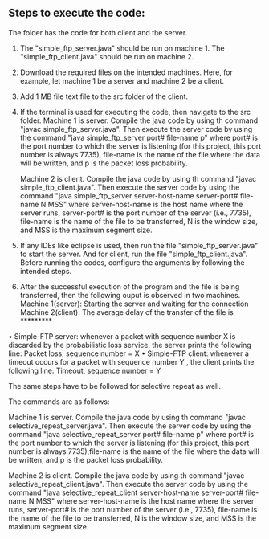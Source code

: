 ## Steps to execute the code:

The folder has the code for both client and the server. 

1. The "simple_ftp_server.java" should be run on machine 1. The "simple_ftp_client.java" should be run on machine 2.

2. Download the required files on the intended machines. Here, for example, let machine 1 be a server and machine 2 be a client.

3. Add 1 MB file text file to the src folder of the client.

4. If the terminal is used for executing the code, then navigate to the src folder. 
   Machine 1 is server. Compile the java code by using th command "javac simple_ftp_server.java". Then execute the server code by using the command "java simple_ftp_server port# file-name p"
    where port# is the port number to which the server is listening (for this project, this port number is always 7735),
    file-name is the name of the file where the data will be written, and p is the packet loss probability.
    
    Machine 2 is client. Compile the java code by using th command "javac simple_ftp_client.java". Then execute the server code by using the command "java simple_ftp_server server-host-name server-port# file-name N MSS"
    where server-host-name is the host name where the server runs, server-port# is the port number of the server
    (i.e., 7735), file-name is the name of the file to be transferred, N is the window size, and MSS is the maximum
    segment size.
    
5. If any IDEs like eclipse is used, then run the file "simple_ftp_server.java" to start the server. And for client, run the file "simple_ftp_client.java". Before running the codes, configure the arguments by following the intended steps.

6. After the successful execution of the program and the file is being transferred, then the following ouput is observed in two machines.
Machine 1(server): Starting the server and waiting for the connection 
Machine 2(client): The average delay of the transfer of the file is *********

• Simple-FTP server: whenever a packet with sequence number X is discarded by the probabilistic loss
service, the server prints the following line:
Packet loss, sequence number = X
• Simple-FTP client: whenever a timeout occurs for a packet with sequence number Y , the client prints the following line:
Timeout, sequence number = Y


The same steps have to be followed for selective repeat as well.

The commands are as follows:

Machine 1 is server. Compile the java code by using th command "javac selective_repeat_server.java". Then execute the server code by using the command "java selective_repeat_server port# file-name p" where port# is the port number to which the server is listening (for this project, this port number is always 7735),file-name is the name of the file where the data will be written, and p is the packet loss probability.
    
Machine 2 is client. Compile the java code by using th command "javac selective_repeat_client.java". Then execute the server code by using the command "java selective_repeat_client server-host-name server-port# file-name N MSS" where server-host-name is the host name where the server runs, server-port# is the port number of the server (i.e., 7735), file-name is the name of the file to be transferred, N is the window size, and MSS is the maximum segment size.

